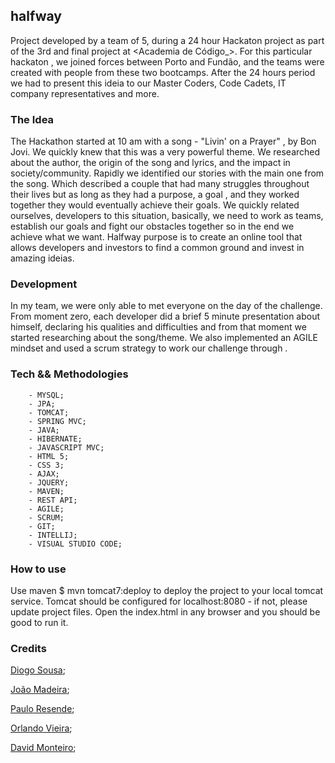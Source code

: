## halfway



Project developed by a team of 5, during a 24 hour Hackaton project as part of the 3rd and final project at <Academia de Código_>. 
For this particular hackaton , we joined forces between Porto and Fundão, and the teams were created with people from these two bootcamps.
After the 24 hours period we had to present this ideia to our Master Coders, Code Cadets, IT company representatives and more.  



### The Idea 

The Hackathon started at 10 am with a song - "Livin' on a Prayer" , by  Bon Jovi. We quickly knew that this was a very powerful theme.
We researched about the author, the origin of the song and lyrics, and the impact in society/community. Rapidly we identified our stories with the main one from the song.
Which described a couple that had many struggles throughout their lives but as long as they had a purpose, a goal , and they worked together they would eventually achieve their goals.
We quickly related ourselves, developers to this situation, basically, we need to work as teams, establish our goals and fight our obstacles together so in the end we achieve what we want. 
Halfway purpose is to create an online tool that allows developers and investors to find a common ground and invest in amazing ideias. 

### Development

In my team, we were only able to met everyone on the day of the challenge. 
From moment zero, each developer did a brief 5 minute presentation about himself, declaring his qualities and difficulties and from that moment we started researching about the song/theme. 
We also implemented an AGILE mindset and used a scrum strategy to work our challenge through . 

### Tech && Methodologies 

```
	- MYSQL;
	- JPA;
	- TOMCAT;
	- SPRING MVC;
	- JAVA;
	- HIBERNATE;
	- JAVASCRIPT MVC;
	- HTML 5; 
	- CSS 3;
	- AJAX;
	- JQUERY;
	- MAVEN;
	- REST API;
	- AGILE;
	- SCRUM;
	- GIT;
	- INTELLIJ;
	- VISUAL STUDIO CODE;

```

### How to use

Use maven $ mvn tomcat7:deploy to deploy the project to your local tomcat service. Tomcat should be configured for localhost:8080 - if not, please update project files.
Open the index.html in any browser and you should be good to run it. 

### Credits

[Diogo Sousa](https://github.com/Danones);

[João Madeira](https://github.com/hattomhub);

[Paulo Resende](https://github.com/Jophyell);

[Orlando Vieira](https://github.com/landovieira);

[David Monteiro](https://github.com/Aevanathema);
